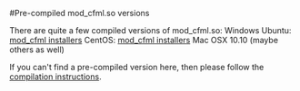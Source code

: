 #Pre-compiled mod_cfml.so versions

There are quite a few compiled versions of mod_cfml.so:
Windows
Ubuntu: [mod_cfml installers](https://github.com/viviotech/CFML-Installers/tree/master/lucee/linux/sys/mod_cfml)
CentOS: [mod_cfml installers](https://github.com/viviotech/CFML-Installers/tree/master/lucee/linux/sys/mod_cfml)
Mac OSX 10.10 (maybe others as well)

If you can't find a pre-compiled version here, then please follow the [compilation instructions](../).
